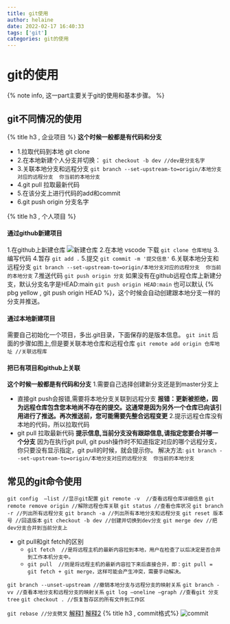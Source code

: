 ```yaml
---
title: git使用
author: helaine
date: 2022-02-17 16:40:33
tags: ['git']
categories: git的使用
---
```


# git的使用

{% note info, 这一part主要关于git的使用和基本步骤。 %}

## git不同情况的使用

{% title h3 , 企业项目 %}
**这个时候一般都是有代码和分支**
* 1.拉取代码到本地 git clone
* 2.在本地新建个人分支并切换：
`git checkout -b dev //dev是分支名字`
* 3.关联本地分支和远程分支 
`git branch --set-upstream-to=origin/本地分支对应的远程分支  你当前的本地分支`
* 4.git pull 拉取最新代码
* 5.在该分支上进行代码的add和commit
* 6.git push origin 分支名字

{% title h3 , 个人项目 %}
#### 通过github新建项目
1.在github上新建仓库 
![新建仓库](1.png)
2.在本地 vscode 下载
`git clone 仓库地址`
3.编写代码
4.暂存
`git add .`
5.提交
`git commit -m '提交信息'`
6.关联本地分支和远程分支 
`git branch --set-upstream-to=origin/本地分支对应的远程分支  你当前的本地分支`
7.推送代码
`git push origin 分支`
如果没有在github远程仓库上新建分支，默认分支名字是HEAD:main
`git push origin HEAD:main`
也可以默认 {% pbg yellow , git push origin HEAD %}，这个时候会自动创建跟本地分支一样的分支并推送。

#### 通过本地新建项目
需要自己初始化一个项目，多出.git目录，下面保存的是版本信息。
`git init`
后面的步骤如图上,但是要关联本地仓库和远程仓库
`git remote add origin 仓库地址 //关联远程库`

#### 把已有项目和github上关联
**这个时候一般都是有代码和分支**
1.需要自己选择创建新分支还是到master分支上
* 直接git push会报错,需要将本地分支关联到远程分支
	**报错：更新被拒绝，因为远程仓库包含您本地尚不存在的提交。这通常是因为另外一个仓库已向该引用进行了推送。再次推送前，您可能需要先整合远程变更**
2.提示远程仓库没有本地的代码，所以拉取代码
* git pull 拉取最新代码
	**提示信息,当前分支没有跟踪信息,请指定您要合并哪一个分支**
因为在执行git pull, git push操作时不知道指定对应的哪个远程分支，你只要没有显示指定，git pull的时候，就会提示你。
解决方法:
`git branch --set-upstream-to=origin/本地分支对应的远程分支  你当前的本地分支	`	


## 常见的git命令使用
`git config  —list //显示git配置`
`git remote -v  //查看远程仓库详细信息`
`git remote remove origin //解除远程仓库关联`
`git status //查看仓库状况`
`git branch -r //列出所有远程分支`
`git branch -a //列出所有本地分支和远程分支`
`git reset 版本号 //回退版本`
`git checkout -b dev //创建并切换到dev分支`
`git merge dev //把dev分支合并到当前分支上`
* git pull和git fetch的区别
	* `git fetch  //是将远程主机的最新内容拉到本地，用户在检查了以后决定是否合并到工作本机分支中。`
	* `git pull  //则是将远程主机的最新内容拉下来后直接合并，即：git pull = git fetch + git merge，这样可能会产生冲突，需要手动解决。`

`git branch --unset-upstream //撤销本地分支与远程分支的映射关系`
`git branch -vv //查看本地分支和远程分支的映射关系`
`git log —oneline —graph //查看git 分支 tree`
`git checkout . //恢复暂存区的所有文件到工作区`

`git rebase //分支劈叉` [解释1](https://www.jianshu.com/p/f7ed3dd0d2d8)  [解释2](https://www.bilibili.com/video/av51229455?zw)
{% title h3 , commit格式%}
![commit](feat.png)





